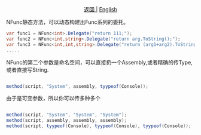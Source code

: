 <p align="center">
 <a href="https://natasha.dotnetcore.xyz/"> 返回 </a> |  <a href="https://natasha.dotnetcore.xyz/en/log/nfunc-method.html"> English </a>
</p> 


NFunc静态方法，可以动态构建出Func系列的委托。

```C#
var func1 = NFunc<int>.Delegate("return 111;");
var func2 = NFunc<int,string>.Delegate("return arg.ToString();");
var func3 = NFunc<int,int,string>.Delegate("return (arg1+arg2).ToString();");
.....
```  

NFunc的第二个参数是命名空间，可以直接扔一个Assembly,或者精确的传Type,或者直接写String.

```C#

method(script, "System", assembly, tyypeof(Console)); 

```  

由于是可变参数，所以你可以传多种多个  

```C#  

method(script, "System", "System", "System"); 
method(script, assembly, assembly, assembly); 
method(script, tyypeof(Console), tyypeof(Console), tyypeof(Console));   

```
